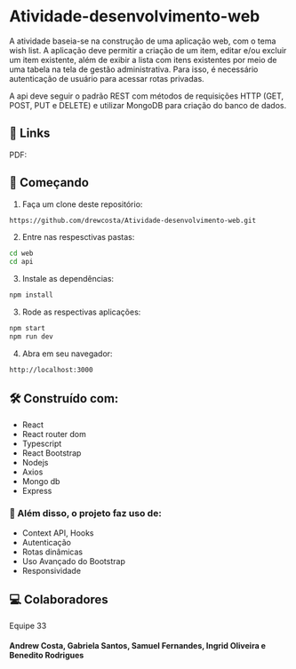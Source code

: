 # Atividade-desenvolvimento-web

A atividade baseia-se na construção de uma aplicação web, com o tema wish list. A aplicação deve permitir a criação de um item, editar e/ou excluir um item existente, além de exibir a lista com itens existentes por meio de uma tabela na tela de gestão administrativa. Para isso, é necessário autenticação de usuário para acessar rotas privadas.

A api deve seguir o padrão REST com métodos de requisições HTTP (GET, POST, PUT e DELETE) e utilizar MongoDB para criação do banco de dados.

## 🔗 Links
PDF: 

## 🚀 Começando

1. Faça um clone deste repositório:
```bash
https://github.com/drewcosta/Atividade-desenvolvimento-web.git
```
2. Entre nas respesctivas pastas:
```bash
cd web
cd api
```
3. Instale as dependências:
```bash
npm install
```
3. Rode as respectivas aplicações:
```bash
npm start
npm run dev
```
4. Abra em seu navegador:
```bash
http://localhost:3000
```

## 🛠️ Construído com:
- React
- React router dom
- Typescript
- React Bootstrap
- Nodejs
- Axios
- Mongo db
- Express

### 🔧 Além disso, o projeto faz uso de:
- Context API, Hooks
- Autenticação
- Rotas dinâmicas
- Uso Avançado do Bootstrap
- Responsividade


## 💻 Colaboradores
Equipe 33
#### Andrew Costa, Gabriela Santos, Samuel Fernandes, Ingrid Oliveira e Benedito Rodrigues
